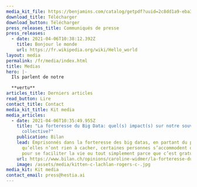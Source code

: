 ```yaml
---
media_kit_file: https://benjamins.com/catalog/getpdf?uuid=2c8dd1a9-eba3-4458-8dd1-a9eba35458bc&href=%2Fprag%2Fprag.18.1%2Fprag.18.1.02cat%2Fprag.18.1.02cat.pdf
download_title: Télécharger
download_button: Télécharger
press_releases_title: Communiqués de presse
press_releases:
  - date: 2021-04-06T10:38:12.392Z
    title: Bonjour le monde
    url: https://fr.wikipedia.org/wiki/Hello_world
layout: media
permalink: /fr/media/index.html
title: Medias
hero: |-
  Ils parlent de notre 

  **vertu**
articles_title: Derniers articles
read_button: Lire
contact_title: Contact
media_kit_title: Kit media
media_articles:
  - date: 2021-04-06T10:35:49.955Z
    title: "La forteresse du Big Data: quel(s) impact(s) sur notre souveraineté
      collective?"
    publication: Bilan
    lead: Emprisonnés dans la forteresse des big datas, en partant du principe
      qu’elles n’ont rien à cacher, certaines personnes s’accommodent du système
      pour se faciliter la vie ou tout simplement parce que c’est gratuit.
    url: https://www.bilan.ch/opinions/caroline-widmer/la-forteresse-du-big-data-quels-impacts-sur-notre-souverainete-collective
    image: /assets/media/kitten-c-lachlan-rogers-c-.jpg
media_kit: Kit media
contact_email: press@hestia.ai
---
```

